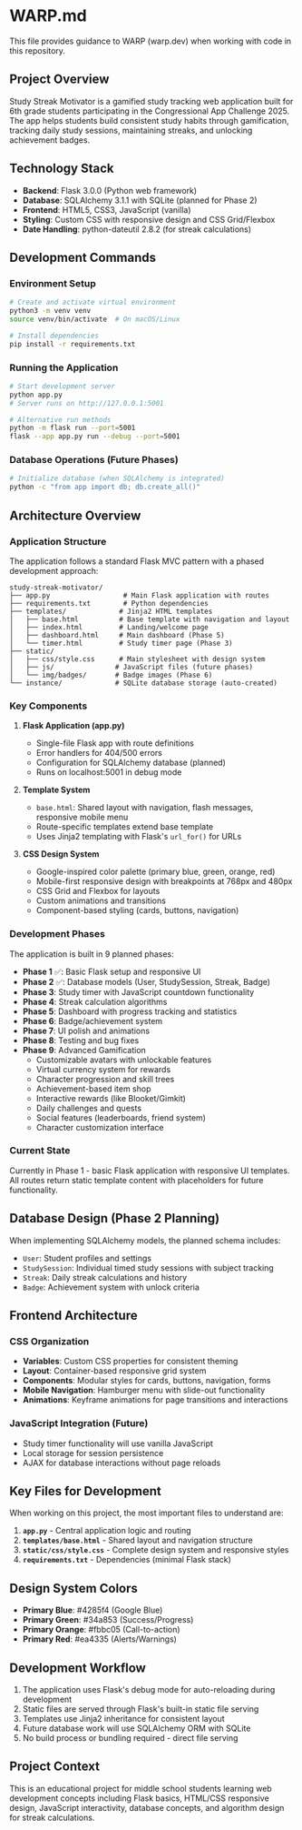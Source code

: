 # WARP.md

This file provides guidance to WARP (warp.dev) when working with code in this repository.

## Project Overview

Study Streak Motivator is a gamified study tracking web application built for 6th grade students participating in the Congressional App Challenge 2025. The app helps students build consistent study habits through gamification, tracking daily study sessions, maintaining streaks, and unlocking achievement badges.

## Technology Stack

- **Backend**: Flask 3.0.0 (Python web framework)
- **Database**: SQLAlchemy 3.1.1 with SQLite (planned for Phase 2)
- **Frontend**: HTML5, CSS3, JavaScript (vanilla)
- **Styling**: Custom CSS with responsive design and CSS Grid/Flexbox
- **Date Handling**: python-dateutil 2.8.2 (for streak calculations)

## Development Commands

### Environment Setup
```bash
# Create and activate virtual environment
python3 -m venv venv
source venv/bin/activate  # On macOS/Linux

# Install dependencies
pip install -r requirements.txt
```

### Running the Application
```bash
# Start development server
python app.py
# Server runs on http://127.0.0.1:5001

# Alternative run methods
python -m flask run --port=5001
flask --app app.py run --debug --port=5001
```

### Database Operations (Future Phases)
```bash
# Initialize database (when SQLAlchemy is integrated)
python -c "from app import db; db.create_all()"
```

## Architecture Overview

### Application Structure
The application follows a standard Flask MVC pattern with a phased development approach:

```
study-streak-motivator/
├── app.py                  # Main Flask application with routes
├── requirements.txt        # Python dependencies
├── templates/             # Jinja2 HTML templates
│   ├── base.html          # Base template with navigation and layout
│   ├── index.html         # Landing/welcome page
│   ├── dashboard.html     # Main dashboard (Phase 5)
│   └── timer.html         # Study timer page (Phase 3)
├── static/
│   ├── css/style.css      # Main stylesheet with design system
│   ├── js/               # JavaScript files (future phases)
│   └── img/badges/       # Badge images (Phase 6)
└── instance/             # SQLite database storage (auto-created)
```

### Key Components

1. **Flask Application (app.py)**
   - Single-file Flask app with route definitions
   - Error handlers for 404/500 errors
   - Configuration for SQLAlchemy database (planned)
   - Runs on localhost:5001 in debug mode

2. **Template System**
   - `base.html`: Shared layout with navigation, flash messages, responsive mobile menu
   - Route-specific templates extend base template
   - Uses Jinja2 templating with Flask's `url_for()` for URLs

3. **CSS Design System**
   - Google-inspired color palette (primary blue, green, orange, red)
   - Mobile-first responsive design with breakpoints at 768px and 480px
   - CSS Grid and Flexbox for layouts
   - Custom animations and transitions
   - Component-based styling (cards, buttons, navigation)

### Development Phases

The application is built in 9 planned phases:

- **Phase 1** ✅: Basic Flask setup and responsive UI
- **Phase 2** ✅: Database models (User, StudySession, Streak, Badge)
- **Phase 3**: Study timer with JavaScript countdown functionality
- **Phase 4**: Streak calculation algorithms
- **Phase 5**: Dashboard with progress tracking and statistics
- **Phase 6**: Badge/achievement system
- **Phase 7**: UI polish and animations
- **Phase 8**: Testing and bug fixes
- **Phase 9**: Advanced Gamification
  - Customizable avatars with unlockable features
  - Virtual currency system for rewards
  - Character progression and skill trees
  - Achievement-based item shop
  - Interactive rewards (like Blooket/Gimkit)
  - Daily challenges and quests
  - Social features (leaderboards, friend system)
  - Character customization interface

### Current State
Currently in Phase 1 - basic Flask application with responsive UI templates. All routes return static template content with placeholders for future functionality.

## Database Design (Phase 2 Planning)

When implementing SQLAlchemy models, the planned schema includes:
- `User`: Student profiles and settings
- `StudySession`: Individual timed study sessions with subject tracking
- `Streak`: Daily streak calculations and history
- `Badge`: Achievement system with unlock criteria

## Frontend Architecture

### CSS Organization
- **Variables**: Custom CSS properties for consistent theming
- **Layout**: Container-based responsive grid system
- **Components**: Modular styles for cards, buttons, navigation, forms
- **Mobile Navigation**: Hamburger menu with slide-out functionality
- **Animations**: Keyframe animations for page transitions and interactions

### JavaScript Integration (Future)
- Study timer functionality will use vanilla JavaScript
- Local storage for session persistence
- AJAX for database interactions without page reloads

## Key Files for Development

When working on this project, the most important files to understand are:

1. **`app.py`** - Central application logic and routing
2. **`templates/base.html`** - Shared layout and navigation structure
3. **`static/css/style.css`** - Complete design system and responsive styles
4. **`requirements.txt`** - Dependencies (minimal Flask stack)

## Design System Colors
- **Primary Blue**: #4285f4 (Google Blue)
- **Primary Green**: #34a853 (Success/Progress)
- **Primary Orange**: #fbbc05 (Call-to-action)
- **Primary Red**: #ea4335 (Alerts/Warnings)

## Development Workflow

1. The application uses Flask's debug mode for auto-reloading during development
2. Static files are served through Flask's built-in static file serving
3. Templates use Jinja2 inheritance for consistent layout
4. Future database work will use SQLAlchemy ORM with SQLite
5. No build process or bundling required - direct file serving

## Project Context

This is an educational project for middle school students learning web development concepts including Flask basics, HTML/CSS responsive design, JavaScript interactivity, database concepts, and algorithm design for streak calculations.